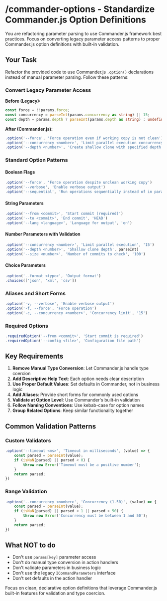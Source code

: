 # /commander-options - Standardize Commander.js Option Definitions

You are refactoring parameter parsing to use Commander.js framework best practices. Focus on converting legacy parameter access patterns to proper Commander.js option definitions with built-in validation.

## Your Task

Refactor the provided code to use Commander.js `.option()` declarations instead of manual parameter parsing. Follow these patterns:

### Convert Legacy Parameter Access
**Before (Legacy):**
```typescript
const force = !!params.force;
const concurrency = parseInt(params.concurrency as string) || 15;
const depth = params.depth ? parseInt(params.depth as string) : undefined;
```

**After (Commander.js):**
```typescript
.option('--force', 'Force operation even if working copy is not clean')
.option('--concurrency <number>', 'Limit parallel execution concurrency', '15')
.option('--depth <number>', 'Create shallow clone with specified depth', parseInt)
```

### Standard Option Patterns

#### Boolean Flags
```typescript
.option('--force', 'Force operation despite unclean working copy')
.option('--verbose', 'Enable verbose output')
.option('--sequential', 'Run operations sequentially instead of in parallel')
```

#### String Parameters
```typescript
.option('--from <commit>', 'Start commit (required)')
.option('--to <commit>', 'End commit', 'HEAD')
.option('--lang <language>', 'Language for output', 'en')
```

#### Number Parameters with Validation
```typescript
.option('--concurrency <number>', 'Limit parallel execution', '15')
.option('--depth <number>', 'Shallow clone depth', parseInt)
.option('--size <number>', 'Number of commits to check', '100')
```

#### Choice Parameters
```typescript
.option('--format <type>', 'Output format')
.choices(['json', 'xml', 'csv'])
```

### Aliases and Short Forms
```typescript
.option('-v, --verbose', 'Enable verbose output')
.option('-f, --force', 'Force operation')
.option('-c, --concurrency <number>', 'Concurrency limit', '15')
```

### Required Options
```typescript
.requiredOption('--from <commit>', 'Start commit is required')
.requiredOption('--config <file>', 'Configuration file path')
```

## Key Requirements

1. **Remove Manual Type Conversion**: Let Commander.js handle type coercion
2. **Add Descriptive Help Text**: Each option needs clear description
3. **Use Proper Default Values**: Set defaults in Commander, not in business logic
4. **Add Aliases**: Provide short forms for commonly used options
5. **Validate at Option Level**: Use Commander's built-in validation
6. **Follow Naming Conventions**: Use kebab-case for option names
7. **Group Related Options**: Keep similar functionality together

## Common Validation Patterns

### Custom Validators
```typescript
.option('--timeout <ms>', 'Timeout in milliseconds', (value) => {
    const parsed = parseInt(value);
    if (isNaN(parsed) || parsed < 0) {
        throw new Error('Timeout must be a positive number');
    }
    return parsed;
})
```

### Range Validation
```typescript
.option('--concurrency <number>', 'Concurrency (1-50)', (value) => {
    const parsed = parseInt(value);
    if (isNaN(parsed) || parsed < 1 || parsed > 50) {
        throw new Error('Concurrency must be between 1 and 50');
    }
    return parsed;
})
```

## What NOT to do

- Don't use `params[key]` parameter access
- Don't do manual type conversion in action handlers
- Don't validate parameters in business logic
- Don't use the legacy `ICommandParameters` interface
- Don't set defaults in the action handler

Focus on clean, declarative option definitions that leverage Commander.js built-in features for validation and type coercion.